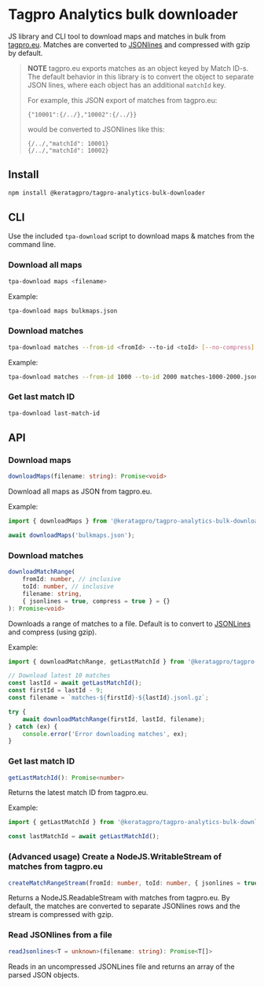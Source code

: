 # Tagpro Analytics bulk downloader

JS library and CLI tool to download maps and matches in bulk from [tagpro.eu](https://tagpro.eu/?science). Matches are converted to [JSONlines](https://jsonlines.org/) and compressed with gzip by default.

> **NOTE**
> tagpro.eu exports matches as an object keyed by Match ID-s. The default behavior in this library is to convert the object to separate JSON lines, where each object has an additional `matchId` key.
>
> For example, this JSON export of matches from tagpro.eu:
>
> ```
> {"10001":{/../},"10002":{/../}}
> ```
>
> would be converted to JSONlines like this:
>
> ```
> {/../,"matchId": 10001}
> {/../,"matchId": 10002}
> ```

## Install

```bash
npm install @keratagpro/tagpro-analytics-bulk-downloader
```

## CLI

Use the included `tpa-download` script to download maps & matches from the command line.

### Download all maps

```bash
tpa-download maps <filename>
```

Example:

```bash
tpa-download maps bulkmaps.json
```

### Download matches

```bash
tpa-download matches --from-id <fromId> --to-id <toId> [--no-compress] [--no-jsonlines] <filename>
```

Example:

```bash
tpa-download matches --from-id 1000 --to-id 2000 matches-1000-2000.jsonl.gz
```

### Get last match ID

```bash
tpa-download last-match-id
```

## API

### Download maps

```ts
downloadMaps(filename: string): Promise<void>
```

Download all maps as JSON from tagpro.eu.

Example:

```ts
import { downloadMaps } from '@keratagpro/tagpro-analytics-bulk-downloader';

await downloadMaps('bulkmaps.json');
```

### Download matches

```ts
downloadMatchRange(
	fromId: number, // inclusive
	toId: number, // inclusive
	filename: string,
	{ jsonlines = true, compress = true } = {}
): Promise<void>
```

Downloads a range of matches to a file. Default is to convert to [JSONLines](https://jsonlines.org/) and compress (using gzip).

Example:

```ts
import { downloadMatchRange, getLastMatchId } from '@keratagpro/tagpro-analytics-bulk-downloader';

// Download latest 10 matches
const lastId = await getLastMatchId();
const firstId = lastId - 9;
const filename = `matches-${firstId}-${lastId}.jsonl.gz`;

try {
	await downloadMatchRange(firstId, lastId, filename);
} catch (ex) {
	console.error('Error downloading matches', ex);
}
```

### Get last match ID

```ts
getLastMatchId(): Promise<number>
```

Returns the latest match ID from tagpro.eu.

Example:

```ts
import { getLastMatchId } from '@keratagpro/tagpro-analytics-bulk-downloader';

const lastMatchId = await getLastMatchId();
```

### (Advanced usage) Create a NodeJS.WritableStream of matches from tagpro.eu

```ts
createMatchRangeStream(fromId: number, toId: number, { jsonlines = true, compress = true } = {}): Promise<NodeJS.ReadableStream>
```

Returns a NodeJS.ReadableStream with matches from tagpro.eu. By default, the matches are converted to separate JSONlines rows and the stream is compressed with gzip.

### Read JSONlines from a file

```ts
readJsonlines<T = unknown>(filename: string): Promise<T[]>
```

Reads in an uncompressed JSONLines file and returns an array of the parsed JSON objects.
